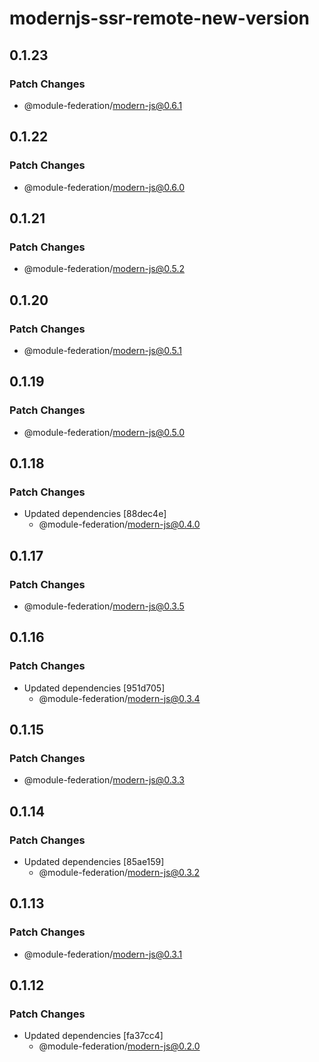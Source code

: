 # modernjs-ssr-remote-new-version

## 0.1.23

### Patch Changes

- @module-federation/modern-js@0.6.1

## 0.1.22

### Patch Changes

- @module-federation/modern-js@0.6.0

## 0.1.21

### Patch Changes

- @module-federation/modern-js@0.5.2

## 0.1.20

### Patch Changes

- @module-federation/modern-js@0.5.1

## 0.1.19

### Patch Changes

- @module-federation/modern-js@0.5.0

## 0.1.18

### Patch Changes

- Updated dependencies [88dec4e]
  - @module-federation/modern-js@0.4.0

## 0.1.17

### Patch Changes

- @module-federation/modern-js@0.3.5

## 0.1.16

### Patch Changes

- Updated dependencies [951d705]
  - @module-federation/modern-js@0.3.4

## 0.1.15

### Patch Changes

- @module-federation/modern-js@0.3.3

## 0.1.14

### Patch Changes

- Updated dependencies [85ae159]
  - @module-federation/modern-js@0.3.2

## 0.1.13

### Patch Changes

- @module-federation/modern-js@0.3.1

## 0.1.12

### Patch Changes

- Updated dependencies [fa37cc4]
  - @module-federation/modern-js@0.2.0
